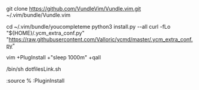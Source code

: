 git clone https://github.com/VundleVim/Vundle.vim.git ~/.vim/bundle/Vundle.vim

cd ~/.vim/bundle/youcompleteme
python3 install.py --all
curl -fLo "${HOME}/.ycm_extra_conf.py" "https://raw.githubusercontent.com/Valloric/ycmd/master/.ycm_extra_conf.py"

vim +PlugInstall +"sleep 1000m" +qall

/bin/sh dotfilesLink.sh

:source %
:PluginInstall
